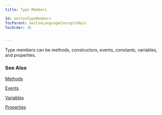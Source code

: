 ```yaml
---
title: Type Members

Id: aerConTypeMembers
TocParent: aerConLanguageConceptsMain
TocOrder: 35


---
```


Type members can be methods, constructors, events, constants, variables, and properties. 

### See Also
[Methods](ecrLrfMethodsMain.html)

[Events](ecrConEvents.html)

[Variables](ecrConVariables.html)

[Properties](ecrConProperties.html) 
